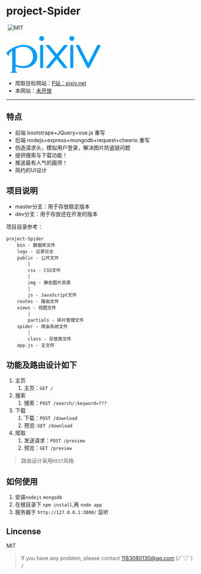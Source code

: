 # project-Spider

<p align="left">
	<img alt="" src="https://img.shields.io/badge/JavaScript-ES6-green.svg" />
	<img alt="MIT" src="https://img.shields.io/npm/l/express.svg" />
</p>

<img src="public/img/pixiv-logo.png" width="50%">

* 爬取目标网站：[P站：pixiv.net](http://www.pixiv.net/)
* 本网站：[未开放](http://www.izetta.cn/)

***

## 特点
* 前端 bootstrape+JQuery+vue.js 重写
* 后端 nodejs+express+mongodb+request+cheerio 重写
* 伪造请求头，模拟用户登录，解决图片防盗链问题
* 提供搜索与下载功能！
* 推送最有人气的画师！
* 简约的UI设计

## 项目说明
* master分支：用于存放稳定版本
* dev分支：用于存放还在开发的版本

项目目录参考：
```text
project-Spider
	bin - 数据库文件
	logs - 记录日志
	public - 公共文件
		|
		css - CSS文件
		|
		img - 静态图片资源
		|
		js - JavaScript文件
	routes - 路由文件
	views - 视图文件
		|
		partials - 碎片管理文件
	spider - 爬虫系统文件
		|
		class - 存放类文件
	app.js - 主文件
```

## 功能及路由设计如下
1. 主页
	1. 主页：`GET /`
2. 搜索
	1. 搜索：`POST /search/:keyword=???`
3. 下载
	1. 下载：`POST /download`
	2. 预览: `GET /download`
4. 爬取
	1. 发送请求：`POST /preview`
	2. 预览：`GET /preview`

> 路由设计采用`REST`风格

## 如何使用
1. 安装`nodejs` `mongodb`
2. 在根目录下 `npm install`,再 `node app`
3. 服务器于 `http://127.0.0.1:3000/` 监听

## Lincense
MIT

> If you have any problem, please contact 1183080130@qq.com (ﾉﾟ▽ﾟ)ﾉ
